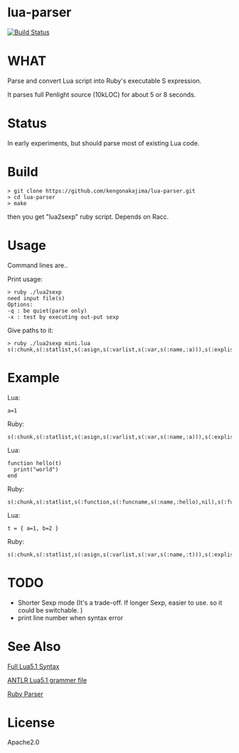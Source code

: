 lua-parser
==========

[![Build Status](https://secure.travis-ci.org/kengonakajima/lua-parser.png)](http://travis-ci.org/kengonakajima/lua-parser)


WHAT
====
Parse and convert Lua script into Ruby's executable S expression. 

It parses full Penlight source (10kLOC) for about 5 or 8 seconds.

Status
====
In early experiments, but should parse most of existing Lua code.


Build
====
    > git clone https://github.com/kengonakajima/lua-parser.git
    > cd lua-parser
    > make

then you get "lua2sexp" ruby script. Depends on Racc.



Usage
====
Command lines are..

Print usage:

    > ruby ./lua2sexp
    need input file(s)
    Options:
    -q : be quiet(parse only)
    -x : test by executing out-put sexp

Give paths to it:

    > ruby ./lua2sexp mini.lua
    s(:chunk,s(:statlist,s(:asign,s(:varlist,s(:var,s(:name,:a))),s(:explist,s(:exp,s(:lit,1))))),nil)Example====
Lua:

    a=1
    
Ruby:

    s(:chunk,s(:statlist,s(:asign,s(:varlist,s(:var,s(:name,:a))),s(:explist,s(:exp,s(:lit,1))))),nil)Lua:

    function hello(t)      print("world")    endRuby:    s(:chunk,s(:statlist,s(:function,s(:funcname,s(:name,:hello),nil),s(:funcbody,s(:parlist,s(:namelist,s(:name,:t))),s(:block,s(:chunk,s(:statlist,s(:call,s(:prefixexp,s(:var,s(:name,:print))),nil,s(:args,s(:explist,s(:exp,s(:str,"world")))))),nil))))),nil)

Lua:

    t = { a=1, b=2 }

Ruby:

    s(:chunk,s(:statlist,s(:asign,s(:varlist,s(:var,s(:name,:t))),s(:explist,s(:exp,s(:tcons,s(:fieldlist,s(:field,s(:name,:a),s(:exp,s(:lit,1))),s(:field,s(:name,:b),s(:exp,s(:lit,2))))))))),nil)


TODO
====
 * Shorter Sexp mode (It's a trade-off. If longer Sexp, easier to use. so it could be switchable. )
 * print line number when syntax error
 
    
See Also
====
[Full Lua5.1 Syntax](http://www.lua.org/manual/5.1/manual.html)

[ANTLR Lua5.1 grammer file](http://www.antlr.org/grammar/1178608849736/Lua.g)

[Ruby Parser](https://github.com/seattlerb/ruby_parser)


License
====
Apache2.0
